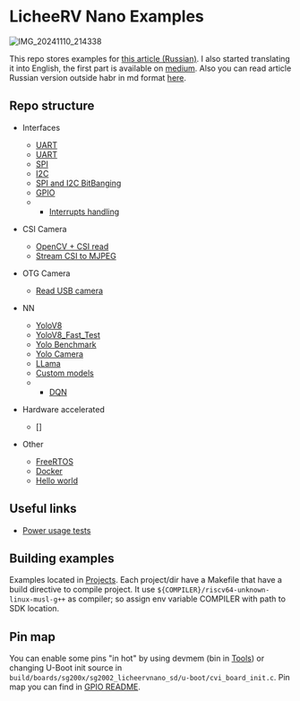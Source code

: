 # LicheeRV Nano Examples
![IMG_20241110_214338](https://github.com/user-attachments/assets/bbc0e666-5dd2-4052-b9cc-615e3a9bda76)

This repo stores examples for [this article (Russian)](https://habr.com/ru/articles/880230/). I also started translating it into English, the first part is available on [medium](https://medium.com/@ret7020/licheerv-nano-ai-board-first-steps-d05e7999dd29). Also you can read article Russian version outside habr in md format [here](https://github.com/ret7020/LicheeRVNanoArticle).

## Repo structure

- Interfaces
    - [UART](Projects/Interfaces/UART)
    - [UART](Projects/Interfaces/UART_RX)
    - [SPI](Projects/Interfaces/SPI)
    - [I2C](Projects/Interfaces/I2C)
    - [SPI and I2C BitBanging](Projects/Interfaces/BitBanging)
    - [GPIO](Projects/GPIO)
    - - [Interrupts handling](Projects/Interrupts)

- CSI Camera
    - [OpenCV + CSI read](Projects/OpenCV_CSI_Camera)
    - [Stream CSI to MJPEG](Projects/MJPEGStream)

- OTG Camera
    - [Read USB camera](Projects/OTGCamera)

- NN
    - [YoloV8](Projects/Yolov8)
    - [YoloV8_Fast_Test](Projects/Yolov8)
    - [Yolo Benchmark](Projects/Yolo_Benchmark)
    - [Yolo Camera](Projects/YoloCamera)
    - [LLama](Projects/LLama)
    - [Custom models](Projects/CustomModels)
    - - [DQN](Projects/CustomModels/DQN)

- Hardware accelerated
    - []

- Other
    - [FreeRTOS](Projects/FreeRTOS)
    - [Docker](Projects/Docker)
    - [Hello world](Projects/HelloWorld)

## Useful links
- [Power usage tests](https://docs.google.com/document/d/1rqYGW91RLbdtiySxgSRCPxvIl0TrY_t7PZlEEJFMUWQ/edit?usp=sharing)

## Building examples
Examples located in [Projects](Projects/). Each project/dir have a Makefile that have a build directive to compile project. It use `${COMPILER}/riscv64-unknown-linux-musl-g++` as compiler; so assign env variable COMPILER with path to SDK location.

## Pin map
You can enable some pins "in hot" by using devmem (bin in [Tools](Tools)) or changing U-Boot init source in `build/boards/sg200x/sg2002_licheervnano_sd/u-boot/cvi_board_init.c`. Pin map you can find in [GPIO README](Projects/GPIO/README.md).
